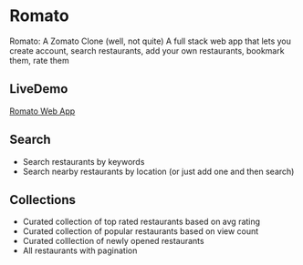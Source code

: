 # Romato

Romato: A Zomato Clone (well, not quite)
A full stack web app that lets you create account, search restaurants, add your own restaurants, bookmark them, rate them

## LiveDemo
  [Romato Web App](http://romato.herokuapp.com/)


## Search
  - Search restaurants by keywords
  - Search nearby restaurants by location (or just add one and then search)

## Collections

 - Curated collection of top rated restaurants based on avg rating
 - Curated collection of popular restaurants based on view count
 - Curated colllection of newly opened restaurants 
 - All restaurants with pagination
